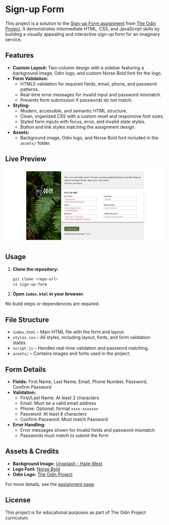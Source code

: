 # Sign-up Form

This project is a solution to the [Sign-up Form assignment](https://www.theodinproject.com/lessons/node-path-intermediate-html-and-css-sign-up-form) from [The Odin Project](https://www.theodinproject.com/). It demonstrates intermediate HTML, CSS, and JavaScript skills by building a visually appealing and interactive sign-up form for an imaginary service.

## Features

- **Custom Layout:** Two-column design with a sidebar featuring a background image, Odin logo, and custom Norse Bold font for the logo.
- **Form Validation:**
  - HTML5 validation for required fields, email, phone, and password patterns.
  - Real-time error messages for invalid input and password mismatch.
  - Prevents form submission if passwords do not match.
- **Styling:**
  - Modern, accessible, and semantic HTML structure.
  - Clean, organized CSS with a custom reset and responsive font sizes.
  - Styled form inputs with focus, error, and invalid state styles.
  - Button and link styles matching the assignment design.
- **Assets:**
  - Background image, Odin logo, and Norse Bold font included in the `assets/` folder.

## Live Preview

![Form Design Preview](assets/desktop_preview.png)

## Usage

1. **Clone the repository:**
   ```bash
   git clone <repo-url>
   cd sign-up-form
   ```
2. **Open `index.html` in your browser.**

No build steps or dependencies are required.

## File Structure

- `index.html` – Main HTML file with the form and layout.
- `styles.css` – All styles, including layout, fonts, and form validation states.
- `script.js` – Handles real-time validation and password matching.
- `assets/` – Contains images and fonts used in the project.

## Form Details

- **Fields:** First Name, Last Name, Email, Phone Number, Password, Confirm Password
- **Validation:**
  - First/Last Name: At least 2 characters
  - Email: Must be a valid email address
  - Phone: Optional, format `xxxx-xxxxxxx`
  - Password: At least 8 characters
  - Confirm Password: Must match Password
- **Error Handling:**
  - Error messages shown for invalid fields and password mismatch
  - Passwords must match to submit the form

## Assets & Credits

- **Background Image:** [Unsplash - Halie West](https://unsplash.com/photos/25xggax4bSA)
- **Logo Font:** [Norse Bold](https://cdn.statically.io/gh/TheOdinProject/theodinproject/efdc2888072f409e687d31dc580595dbe4fe0ff4/app/assets/fonts/Norse-Bold.otf)
- **Odin Logo:** [The Odin Project](https://www.theodinproject.com/)

For more details, see the [assignment page](https://www.theodinproject.com/lessons/node-path-intermediate-html-and-css-sign-up-form).

## License

This project is for educational purposes as part of The Odin Project curriculum.